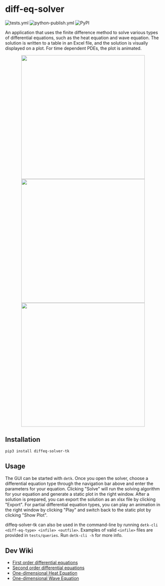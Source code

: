 # diff-eq-solver

![tests.yml](https://github.com/joeyshi12/diff-eq-solver/actions/workflows/tests.yml/badge.svg)
![python-publish.yml](https://github.com/joeyshi12/json-data-type-transcompiler/actions/workflows/python-publish.yml/badge.svg)
![PyPI](https://img.shields.io/pypi/v/diffeq-solver-tk)

An application that uses the finite difference method to solve various types of differential equations, such as the
heat equation and wave equation. The solution is written to a table in an Excel file, and the solution is visually
displayed on a plot. For time dependent PDEs, the plot is animated.

<p align="center">
  <img src="https://raw.githubusercontent.com/joeyshi12/diff-eq-solver/master/snapshots/heat_eq_demo.png" style="width: 400px;">
  <img src="https://raw.githubusercontent.com/joeyshi12/diff-eq-solver/master/snapshots/wave_eq_demo.png" style="width: 400px;">
  <img src="https://raw.githubusercontent.com/joeyshi12/diff-eq-solver/master/snapshots/wave_eq_demo.gif" style="width: 400px;">
</p>

## Installation

```
pip3 install diffeq-solver-tk
```

## Usage

The GUI can be started with `detk`. Once you open the solver, choose a differential equation type through the
navigation bar above and enter the parameters for your equation. Clicking "Solve" will run the solving algorithm
for your equation and generate a static plot in the right window. After a solution is prepared, you can export the
solution as an xlsx file by clicking "Export". For partial differential equation types, you can play an animation
in the right window by clicking "Play" and switch back to the static plot by clicking "Show Plot".

diffeq-solver-tk can also be used in the command-line by running `detk-cli <diff-eq-type> <infile> <outfile>`.
Examples of valid `<infile>` files are provided in `tests/queries`. Run `detk-cli -h` for more info.

## Dev Wiki

- [First order differential equations](https://github.com/joeyshi12/diff-eq-solver/wiki/First-Order-Differential-Equation-Solving-Algorithm)
- [Second order differential equations](https://github.com/joeyshi12/diff-eq-solver/wiki/Second-Order-Differential-Equation-Solving-Algorithm)
- [One-dimensional Heat Equation](https://github.com/joeyshi12/diff-eq-solver/wiki/One-dimensional-Heat-Equation-Solving-Algorithm)
- [One-dimensional Wave Equation](https://github.com/joeyshi12/diff-eq-solver/wiki/One-dimensional-Wave-Equation-Solving-Algorithm)
